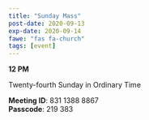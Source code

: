 ```yaml
---
title: "Sunday Mass"
post-date: 2020-09-13
exp-date: 2020-09-14
fawe: "fas fa-church"
tags: [event]
---
```

**12 PM**

Twenty-fourth Sunday in Ordinary Time

<p class="text-danger"><b>Meeting ID</b>: 831 1388 8867
<br>
<b>Passcode</b>: 219 383
</p>